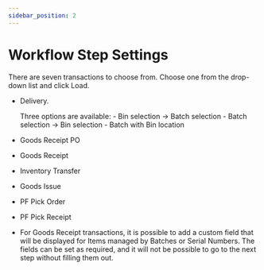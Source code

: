 ```yaml
---
sidebar_position: 2
---
```


# Workflow Step Settings

There are seven transactions to choose from. Choose one from the drop-down list and click Load.

- Delivery.

    Three options are available:
      - Bin selection → Batch selection
      - Batch selection → Bin selection
      - Batch with Bin location
- Goods Receipt PO
- Goods Receipt
- Inventory Transfer
- Goods Issue
- PF Pick Order
- PF Pick Receipt
- For Goods Receipt transactions, it is possible to add a custom field that will be displayed for Items managed by Batches or Serial Numbers. The fields can be set as required, and it will not be possible to go to the next step without filling them out.
